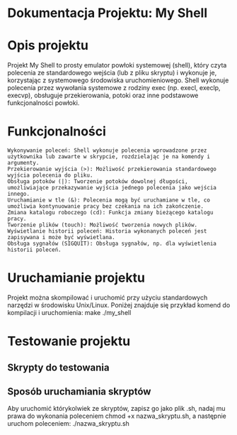 # Dokumentacja Projektu: My Shell
# Opis projektu
Projekt My Shell to prosty emulator powłoki systemowej (shell), który czyta polecenia ze standardowego wejścia (lub z pliku skryptu) i wykonuje je, korzystając z systemowego środowiska uruchomieniowego. Shell wykonuje polecenia przez wywołania systemowe z rodziny exec (np. execl, execlp, execvp), obsługuje przekierowania, potoki oraz inne podstawowe funkcjonalności powłoki.
# Funkcjonalności

    Wykonywanie poleceń: Shell wykonuje polecenia wprowadzone przez użytkownika lub zawarte w skrypcie, rozdzielając je na komendy i argumenty.
    Przekierowanie wyjścia (>): Możliwość przekierowania standardowego wyjścia polecenia do pliku.
    Obsługa potoków (|): Tworzenie potoków dowolnej długości, umożliwiające przekazywanie wyjścia jednego polecenia jako wejścia innego.
    Uruchamianie w tle (&): Polecenia mogą być uruchamiane w tle, co umożliwia kontynuowanie pracy bez czekania na ich zakończenie.
    Zmiana katalogu roboczego (cd): Funkcja zmiany bieżącego katalogu pracy.
    Tworzenie plików (touch): Możliwość tworzenia nowych plików.
    Wyświetlanie historii poleceń: Historia wykonanych poleceń jest zapisywana i może być wyświetlana.
    Obsługa sygnałów (SIGQUIT): Obsługa sygnałów, np. dla wyświetlenia historii poleceń.
# Uruchamianie projektu

Projekt można skompilować i uruchomić przy użyciu standardowych narzędzi w środowisku Unix/Linux. Poniżej znajduje się przykład komend do kompilacji i uruchomienia:
make
./my_shell

# Testowanie projektu
## Skrypty do testowania

## Sposób uruchamiania skryptów

Aby uruchomić którykolwiek ze skryptów, zapisz go jako plik .sh, nadaj mu prawa do wykonania poleceniem chmod +x nazwa_skryptu.sh, a następnie uruchom poleceniem:
./nazwa_skryptu.sh

